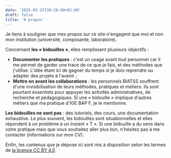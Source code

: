 ```yaml
---
date: '2025-03-25T20:28:00+01:00'
draft: false
title: 'À propos'
---
```

Je tiens à souligner que mes propos sur ce site n'engagent que moi et non mon institution (université, composante, laboratoire).

Concernant **les « bidouilles »**, elles remplissent plusieurs objectifs : 

 * **Documenter les pratiques** : c'est un usage avant tout personnel car il me permet de garder une trace de ce que je fais, et des méthodes que j'utilise. L'idée étant ici de gagner du temps si je dois reprendre ou adapter des projets à l'avenir ; 
 * **Mettre en avant les collaborations** : les personnels BIATSS souffrent d'une invisibilisation de leurs méthodes, pratiques et métiers. Ils sont pourtant essentiels pour appuyer les activités administratives, de recherche et pédagogiques. Si une « bidouille » implique d'autres métiers que ma pratique d'IGE BAP F, je le mentionne.

**Les bidouilles ne sont pas** : des tutoriels, des cours, une documentation exhaustive. Le plus souvent, les bidouilles sont situationnelles et elles répondent à un problème à un instant « T ». Si une bidouille a du sens dans votre pratique mais que vous souhaitez aller plus loin, n'hésitez pas à me contacter (informations sur mon CV).

Enfin, les contenus que je dépose ici sont mis à disposition selon les termes de <a href="https://creativecommons.org/licenses/by/4.0/" target="_blank">la licence CC BY 4.0</a>